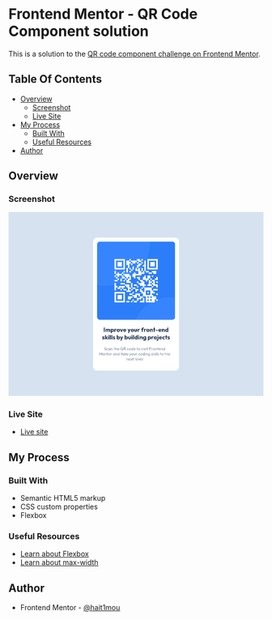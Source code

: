 # Frontend Mentor - QR Code Component solution

This is a solution to the [QR code component challenge on Frontend Mentor](https://www.frontendmentor.io/challenges/qr-code-component-iux_sIO_H).

## Table Of Contents

- [Overview](#overview)
  - [Screenshot](#screenshot)
  - [Live Site](#live-site)
- [My Process](#my-process)
  - [Built With](#built-with)
  - [Useful Resources](#useful-resources)
- [Author](#author)

## Overview

### Screenshot

![Solution screenshot](assets/images/qr_code_component_solution.png)

### Live Site

- [Live site](https://your-live-site-url.com)

## My Process

### Built With

- Semantic HTML5 markup
- CSS custom properties
- Flexbox

### Useful Resources

- [Learn about Flexbox](https://developer.mozilla.org/en-US/docs/Learn/CSS/CSS_layout/Flexbox)
- [Learn about max-width](https://developer.mozilla.org/en-US/docs/Web/CSS/max-width)

## Author

- Frontend Mentor - [@hait1mou](https://www.frontendmentor.io/profile/hait1mou)
